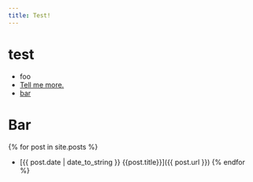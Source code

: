 ```yaml
---
title: Test!
---
```


# test

- foo
- [Tell me more.](about)
- [bar](more)

# Bar

{% for post in site.posts %}
- [{{ post.date | date_to_string }} {{post.title}}]({{ post.url }})
{% endfor %}

